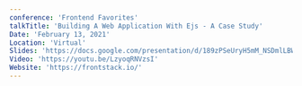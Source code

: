 ```yaml
---
conference: 'Frontend Favorites'
talkTitle: 'Building A Web Application With Ejs - A Case Study'
Date: 'February 13, 2021'
Location: 'Virtual'
Slides: 'https://docs.google.com/presentation/d/189zPSeUryH5mM_NSDmlLBWO6kdkbntG87X5WiJBK1Rg/edit?usp=sharing'
Video: 'https://youtu.be/LzyoqRNVzsI'
Website: 'https://frontstack.io/'
---
```


